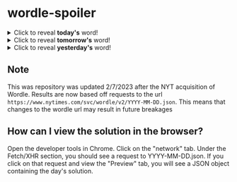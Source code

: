 # wordle-spoiler

<details>
  <summary>Click to reveal <b>today's</b> word!</summary>
  <br>
  <b> tenth </b>
</details>

<details>
  <summary>Click to reveal <b>tomorrow's</b> word!</summary>
  <br>
  <b> beget </b>
</details>

<details>
  <summary>Click to reveal <b>yesterday's</b> word!</summary>
  <br>
  <b> style </b>
</details>

## Note
This was repository was updated 2/7/2023 after the NYT acquisition of Wordle. Results are now based off requests to the url `https://www.nytimes.com/svc/wordle/v2/YYYY-MM-DD.json`. This means that changes to the wordle url may result in future breakages

## How can I view the solution in the browser?
Open the developer tools in Chrome. Click on the "network" tab. Under the Fetch/XHR section, you should see a request to YYYY-MM-DD.json. If you click on that request and view the "Preview" tab, you will see a JSON object containing the day's solution.